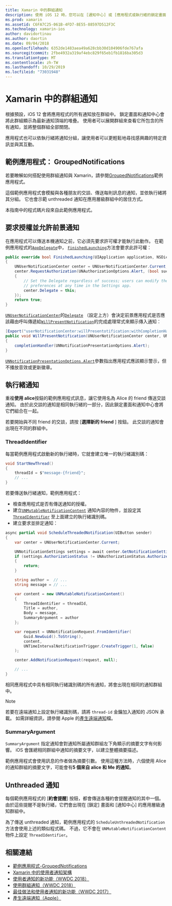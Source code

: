 ```yaml
---
title: Xamarin 中的群組通知
description: 使用 iOS 12 時，您可以在 [通知中心] 或 [應用程式或執行緒的鎖定畫面] 群組通知。 本檔說明如何使用 Xamarin 傳送執行緒和 unthreaded 通知。
ms.prod: xamarin
ms.assetid: C6FA7C25-061B-4FD7-8E55-88597D512F3C
ms.technology: xamarin-ios
author: davidortinau
ms.author: daortin
ms.date: 09/04/2018
ms.openlocfilehash: 6352de1483aea49a628cbb30d104906fde767afa
ms.sourcegitcommit: 2fbe4932a319af4ebc829f65eb1fb1816ba305d3
ms.translationtype: MT
ms.contentlocale: zh-TW
ms.lasthandoff: 10/29/2019
ms.locfileid: "73031948"
---
```

# <a name="grouped-notifications-in-xamarinios"></a>Xamarin 中的群組通知

根據預設，iOS 12 會將應用程式的所有通知放在群組中。 鎖定畫面和通知中心會將此群組顯示為最新通知頂端的堆疊。 使用者可以展開群組來查看它所包含的所有通知，並將整個群組全部關閉。

應用程式也可以依執行緒將通知分組，讓使用者可以更輕鬆地尋找感興趣的特定資訊並與其互動。

## <a name="sample-app-groupednotifications"></a>範例應用程式： GroupedNotifications

若要瞭解如何搭配使用群組通知與 Xamarin，請參閱[GroupedNotifications](https://docs.microsoft.com/samples/xamarin/ios-samples/ios12-groupednotifications)範例應用程式。

這個範例應用程式會模擬與各種朋友的交談、傳送每則訊息的通知，並依執行緒將其分組。 它也會示範 unthreaded 通知在應用層級群組中的居住方式。

本指南中的程式碼片段來自此範例應用程式。

## <a name="request-authorization-and-allow-foreground-notifications"></a>要求授權並允許前景通知

在應用程式可以傳送本機通知之前，它必須先要求許可權才能執行此動作。 在範例應用程式的[`AppDelegate`](xref:UIKit.UIApplicationDelegate)中， [`FinishedLaunching`](xref:UIKit.UIApplicationDelegate.FinishedLaunching(UIKit.UIApplication,Foundation.NSDictionary))方法會要求此許可權：

```csharp
public override bool FinishedLaunching(UIApplication application, NSDictionary launchOptions)
{
    UNUserNotificationCenter center = UNUserNotificationCenter.Current;
    center.RequestAuthorization(UNAuthorizationOptions.Alert, (bool success, NSError error) =>
    {
        // Set the Delegate regardless of success; users can modify their notification
        // preferences at any time in the Settings app.
        center.Delegate = this;
    });
    return true;
}
```

[`UNUserNotificationCenter`](xref:UserNotifications.UNUserNotificationCenter)的[`Delegate`](xref:UserNotifications.UNUserNotificationCenter.Delegate) （設定上方）會決定前景應用程式是否應該藉由呼叫傳遞給[`WillPresentNotification`](xref:UserNotifications.UNUserNotificationCenterDelegate_Extensions.WillPresentNotification(UserNotifications.IUNUserNotificationCenterDelegate,UserNotifications.UNUserNotificationCenter,UserNotifications.UNNotification,System.Action{UserNotifications.UNNotificationPresentationOptions}))的完成處理常式來顯示傳入通知：

```csharp
[Export("userNotificationCenter:willPresentotification:withCompletionHandler:")]
public void WillPresentNotification(UNUserNotificationCenter center, UNNotification notification, System.Action<UNNotificationPresentationOptions> completionHandler)
{
    completionHandler(UNNotificationPresentationOptions.Alert);
}
```

[`UNNotificationPresentationOptions.Alert`](xref:UserNotifications.UNNotificationPresentationOptions)參數指出應用程式應該顯示警示，但不播放音效或更新徽章。

## <a name="threaded-notifications"></a>執行緒通知

重複**使用 alice**按鈕的範例應用程式訊息，讓它使用名為 Alice 的 friend 傳送交談通知。
由於此交談的通知是相同執行緒的一部分，因此鎖定畫面和通知中心會將它們組合在一起。

若要開始與不同 friend 的交談，請按 [**選擇新的 friend** ] 按鈕。 此交談的通知會出現在不同的群組中。

### <a name="threadidentifier"></a>ThreadIdentifier

每當範例應用程式啟動新的執行緒時，它就會建立唯一的執行緒識別碼：

```csharp
void StartNewThread()
{
    threadId = $"message-{friend}";
    // ...
}
```

若要傳送執行緒通知，範例應用程式：

- 檢查應用程式是否有傳送通知的授權。
- 建立[`UNMutableNotificationContent`](xref:UserNotifications.UNMutableNotificationContent)
通知內容的物件，並設定其[`ThreadIdentifier`](xref:UserNotifications.UNMutableNotificationContent.ThreadIdentifier)
至上面建立的執行緒識別碼。
- 建立要求並排定通知：

```csharp
async partial void ScheduleThreadedNotification(UIButton sender)
{
    var center = UNUserNotificationCenter.Current;

    UNNotificationSettings settings = await center.GetNotificationSettingsAsync();
    if (settings.AuthorizationStatus != UNAuthorizationStatus.Authorized)
    {
        return;
    }

    string author =  // ...
    string message = // ...

    var content = new UNMutableNotificationContent()
    {
        ThreadIdentifier = threadId,
        Title = author,
        Body = message,
        SummaryArgument = author
    };

    var request = UNNotificationRequest.FromIdentifier(
        Guid.NewGuid().ToString(),
        content,
        UNTimeIntervalNotificationTrigger.CreateTrigger(1, false)
    );

    center.AddNotificationRequest(request, null);

    // ...
}
```

相同應用程式中具有相同執行緒識別碼的所有通知，將會出現在相同的通知群組中。

> [!NOTE]
> 若要在遠端通知上設定執行緒識別碼，請將 `thread-id` 金鑰加入通知的 JSON 承載。 如需詳細資訊，請參閱 Apple 的[產生遠端通知](https://developer.apple.com/documentation/usernotifications/setting_up_a_remote_notification_server/generating_a_remote_notification)檔。

### <a name="summaryargument"></a>SummaryArgument

`SummaryArgument` 指定通知會對通知所屬通知群組左下角顯示的摘要文字有何影響。 iOS 會匯總相同群組中通知的摘要文字，以建立整體摘要描述。

範例應用程式會使用訊息的作者做為摘要引數。 使用這種方法時，六個使用 Alice 的通知群組的摘要文字，可能會有**5 個來自 alice 和 Me 的通知**。

## <a name="unthreaded-notifications"></a>Unthreaded 通知

每個範例應用程式的 [**約會提醒**] 按鈕，都會傳送各種約會提醒通知的其中一個。 由於這些提醒不是執行緒，它們會出現在 [鎖定] 畫面和 [通知中心] 的應用層級通知群組中。

為了傳送 unthreaded 通知，範例應用程式的 `ScheduleUnthreadedNotification` 方法會使用上述的類似程式碼。
不過，它不會在 `UNMutableNotificationContent` 物件上設定 `ThreadIdentifier`。

## <a name="related-links"></a>相關連結

- [範例應用程式-GroupedNotifications](https://docs.microsoft.com/samples/xamarin/ios-samples/ios12-groupednotifications)
- [Xamarin 中的使用者通知架構](~/ios/platform/user-notifications/index.md)
- [使用者通知的新功能（WWDC 2018）](https://developer.apple.com/videos/play/wwdc2018/710/)
- [使用群組通知（WWDC 2018）](https://developer.apple.com/videos/play/wwdc2018/711/)
- [最佳做法和使用者通知的新功能（WWDC 2017）](https://developer.apple.com/videos/play/wwdc2017/708/)
- [產生遠端通知（Apple）](https://developer.apple.com/documentation/usernotifications/setting_up_a_remote_notification_server/generating_a_remote_notification)

